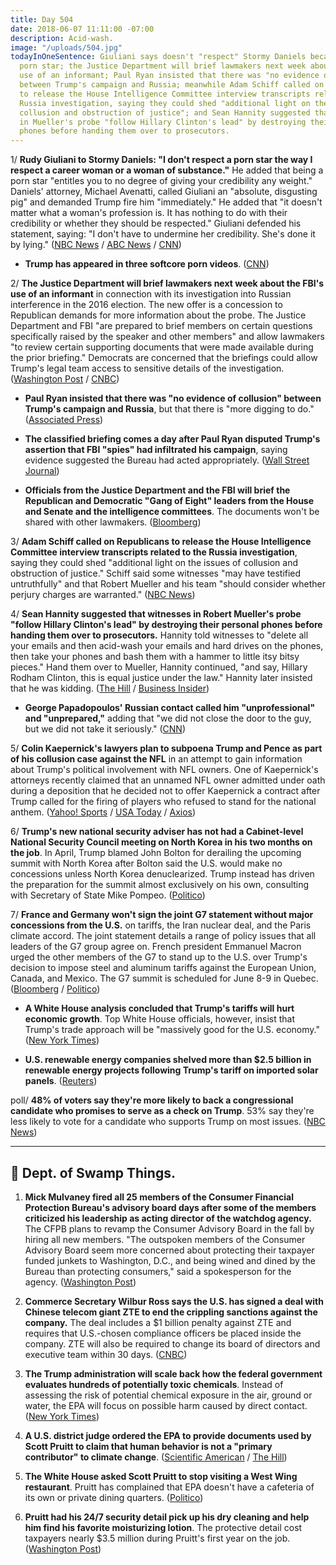 ```yaml
---
title: Day 504
date: 2018-06-07 11:11:00 -07:00
description: Acid-wash.
image: "/uploads/504.jpg"
todayInOneSentence: Giuliani says doesn't "respect" Stormy Daniels because she's a
  porn star; the Justice Department will brief lawmakers next week about the FBI's
  use of an informant; Paul Ryan insisted that there was "no evidence of collusion"
  between Trump's campaign and Russia; meanwhile Adam Schiff called on Republicans
  to release the House Intelligence Committee interview transcripts related to the
  Russia investigation, saying they could shed "additional light on the issues of
  collusion and obstruction of justice"; and Sean Hannity suggested that witnesses
  in Mueller's probe "follow Hillary Clinton's lead" by destroying their personal
  phones before handing them over to prosecutors.
---
```


1/ **Rudy Giuliani to Stormy Daniels: "I don't respect a porn star the way I respect a career woman or a woman of substance."** He added that being a porn star "entitles you to no degree of giving your credibility any weight." Daniels' attorney, Michael Avenatti, called Giuliani an "absolute, disgusting pig" and demanded Trump fire him "immediately." He added that "it doesn't matter what a woman's profession is. It has nothing to do with their credibility or whether they should be respected." Giuliani defended his statement, saying: "I don't have to undermine her credibility. She's done it by lying." ([NBC News](https://www.nbcnews.com/politics/white-house/giuliani-i-don-t-respect-stormy-daniels-woman-because-she-n880876) / [ABC News](https://abcnews.go.com/US/giuliani-takes-swipe-stormy-daniels-adult-film-stars/story?id=55699990) / [CNN](https://www.cnn.com/2018/06/07/politics/michael-avenatti-rudy-giuliani-comments/index.html))

* **Trump has appeared in three softcore porn videos**. ([CNN](https://www.cnn.com/2018/06/07/politics/rudy-giuliani-trump-credibility-porn-videos/index.html))

2/ **The Justice Department will brief lawmakers next week about the FBI's use of an informant** in connection with its investigation into Russian interference in the 2016 election. The new offer is a concession to Republican demands for more information about the probe. The Justice Department and FBI "are prepared to brief members on certain questions specifically raised by the speaker and other members" and allow lawmakers "to review certain supporting documents that were made available during the prior briefing." Democrats are concerned that the briefings could allow Trump's legal team access to sensitive details of the investigation. ([Washington Post](https://www.washingtonpost.com/world/national-security/justice-department-offers-lawmakers-new-material-on-fbis-russia-investigation/2018/06/07/e562b8d2-6a37-11e8-bf8c-f9ed2e672adf_story.html?utm_term=.fcc787b405e3) / [CNBC](https://www.cnbc.com/2018/06/07/doj-to-show-lawmakers-more-classified-documents-on-fbi-informant-report.html))

* **Paul Ryan insisted that there was "no evidence of collusion" between Trump's campaign and Russia**, but that there is "more digging to do." ([Associated Press](https://apnews.com/bd84754c34484d51a01104958aa83b4b))

* **The classified briefing comes a day after Paul Ryan disputed Trump's assertion that FBI "spies" had infiltrated his campaign**, saying evidence suggested the Bureau had acted appropriately. ([Wall Street Journal](https://www.wsj.com/articles/justice-department-offers-lawmakers-another-briefing-on-confidential-informant-1528397932))

* **Officials from the Justice Department and the FBI will brief the Republican and Democratic "Gang of Eight" leaders from the House and Senate and the intelligence committees**. The documents won't be shared with other lawmakers. ([Bloomberg](https://www.bloomberg.com/news/articles/2018-06-06/mystery-cia-officer-thrust-into-spotlight-as-korea-summit-looms))

3/ **Adam Schiff called on Republicans to release the House Intelligence Committee interview transcripts related to the Russia investigation**, saying they could shed "additional light on the issues of collusion and obstruction of justice." Schiff said some witnesses "may have testified untruthfully" and that Robert Mueller and his team "should consider whether perjury charges are warranted." ([NBC News](https://www.nbcnews.com/politics/politics-news/top-democrat-house-intel-committee-seeks-release-all-russia-probe-n881116))

4/ **Sean Hannity suggested that witnesses in Robert Mueller's probe "follow Hillary Clinton's lead" by destroying their personal phones before handing them over to prosecutors.** Hannity told witnesses to "delete all your emails and then acid-wash your emails and hard drives on the phones, then take your phones and bash them with a hammer to little itsy bitsy pieces." Hand them over to Mueller, Hannity continued, "and say, Hillary Rodham Clinton, this is equal justice under the law." Hannity later insisted that he was kidding. ([The Hill](http://thehill.com/homenews/media/391115-hannity-advises-witnesses-in-mueller-probe-smash-their-phones-to-little-itsy) / [Business Insider](http://www.businessinsider.com/sean-hannity-tells-mueller-investigation-witnesses-to-destroy-evidence-2018-6?op=1))

* **George Papadopoulos' Russian contact called him "unprofessional" and "unprepared,"** adding that "we did not close the door to the guy, but we did not take it seriously." ([CNN](https://www.cnn.com/2018/06/07/politics/george-papadopoulos-ivan-timofeev-russia-investigation/index.html))

5/ **Colin Kaepernick's lawyers plan to subpoena Trump and Pence as part of his collusion case against the NFL** in an attempt to gain information about Trump's political involvement with NFL owners. One of Kaepernick's attorneys recently claimed that an unnamed NFL owner admitted under oath during a deposition that he decided not to offer Kaepernick a contract after Trump called for the firing of players who refused to stand for the national anthem. ([Yahoo! Sports](https://sports.yahoo.com/sources-colin-kaepernicks-legal-team-expected-subpoena-president-trump-case-nfl-115914523.html) / [USA Today](https://www.usatoday.com/story/sports/nfl/2018/05/30/colin-kaepernick-lawyer-nfl-owner-changed-mind-after-trump-comments/658356002/) / [Axios](https://www.axios.com/colin-kaepernick-subpoena-trump-pence-nfl-national-anthem-b0196310-2a7e-4000-a274-defefa5b4af8.html))

6/ **Trump's new national security adviser has not had a Cabinet-level National Security Council meeting on North Korea in his two months on the job**. In April, Trump blamed John Bolton for derailing the upcoming summit with North Korea after Bolton said the U.S. would make no concessions unless North Korea denuclearized. Trump instead has driven the preparation for the summit almost exclusively on his own, consulting with Secretary of State Mike Pompeo. ([Politico](https://www.politico.com/story/2018/06/07/trump-bolton-north-korea-630362))

7/ **France and Germany won't sign the joint G7 statement without major concessions from the U.S.** on tariffs, the Iran nuclear deal, and the Paris climate accord. The joint statement details a range of policy issues that all leaders of the G7 group agree on. French president Emmanuel Macron urged the other members of the G7 to stand up to the U.S. over Trump's decision to impose steel and aluminum tariffs against the European Union, Canada, and Mexico. The G7 summit is scheduled for June 8-9 in Quebec. ([Bloomberg](https://www.bloomberg.com/news/articles/2018-06-07/france-said-to-warn-trump-that-it-will-not-sign-a-g-7-statement) / [Politico](https://www.politico.eu/article/france-emmanuel-macron-wont-sign-g7-statement-without-concessions-from-donald-trump-report/))

* **A White House analysis concluded that Trump's tariffs will hurt economic growth**. Top White House officials, however, insist that Trump's trade approach will be "massively good for the U.S. economy." ([New York Times](https://www.nytimes.com/2018/06/07/us/politics/white-house-tariffs-growth.html))

* **U.S. renewable energy companies shelved more than $2.5 billion in renewable energy projects following Trump's tariff on imported solar panels**. ([Reuters](https://www.reuters.com/article/us-trump-effect-solar-insight/billions-in-u-s-solar-projects-shelved-after-trump-panel-tariff-idUSKCN1J30CT))

poll/ **48% of voters say they're more likely to back a congressional candidate who promises to serve as a check on Trump**. 53% say they're less likely to vote for a candidate who supports Trump on most issues. ([NBC News](https://www.nbcnews.com/politics/first-read/poll-economic-satisfaction-under-trump-isn-t-helping-his-party-n880721))

---

## 🐊 Dept. of Swamp Things.

1. **Mick Mulvaney fired all 25 members of the Consumer Financial Protection Bureau's advisory board days after some of the members criticized his leadership as acting director of the watchdog agency.** The CFPB plans to revamp the Consumer Advisory Board in the fall by hiring all new members. "The outspoken members of the Consumer Advisory Board seem more concerned about protecting their taxpayer funded junkets to Washington, D.C., and being wined and dined by the Bureau than protecting consumers," said a spokesperson for the agency. ([Washington Post](https://www.washingtonpost.com/news/business/wp/2018/06/06/mick-mulvaney-fires-members-of-cfpb-advisory-board/?utm_source=reddit.com&utm_term=.6aa6939c1451))

2. **Commerce Secretary Wilbur Ross says the U.S. has signed a deal with Chinese telecom giant ZTE to end the crippling sanctions against the company.** The deal includes a $1 billion penalty against ZTE and requires that U.S.-chosen compliance officers be placed inside the company. ZTE will also be required to change its board of directors and executive team within 30 days. ([CNBC](https://www.cnbc.com/2018/06/07/commerce-secretary-wilbur-ross-the-us-strikes-a-deal-with-zte.html))

3. **The Trump administration will scale back how the federal government evaluates hundreds of potentially toxic chemicals**. Instead of assessing the risk of potential chemical exposure in the air, ground or water, the EPA will focus on possible harm caused by direct contact. ([New York Times](https://www.nytimes.com/2018/06/07/us/politics/epa-toxic-chemicals.html))

4. **A U.S. district judge ordered the EPA to provide documents used by Scott Pruitt to claim that human behavior is not a "primary contributor" to climate change**. ([Scientific American](https://www.scientificamerican.com/article/judge-orders-epa-to-produce-science-behind-pruitts-warming-claims/) / [The Hill](http://thehill.com/policy/energy-environment/391130-judge-rules-pruitt-must-provide-evidence-used-for-climate-change))

5. **The White House asked Scott Pruitt to stop visiting a West Wing restaurant**. Pruitt has complained that EPA doesn't have a cafeteria of its own or private dining quarters. ([Politico](https://www.politico.com/story/2018/06/06/pruitt-white-house-lunch-603350))

6. **Pruitt had his 24/7 security detail pick up his dry cleaning and help him find his favorite moisturizing lotion**. The protective detail cost taxpayers nearly $3.5 million during Pruitt's first year on the job. ([Washington Post](https://www.washingtonpost.com/news/energy-environment/wp/2018/06/07/pruitt-enlisted-security-detail-in-picking-up-dry-cleaning-moisturizing-lotion/))